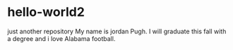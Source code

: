 # hello-world2
just another repository 
My name is jordan Pugh. I will graduate this fall with a degree and i love Alabama football.
